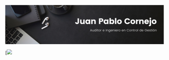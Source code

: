 <div id="header" align="center">
  <img 
  src= "https://github.com/juanpacs/juanpacs/blob/cd55fa086f5211650f2646a2a8c6b636e33b0d59/Banner%20Linkedin.png"
  width="800"/>
</div>

[![](https://www.flaticon.com/free-icon/linkedin_145807?term=linkedin&page=1&position=5&origin=search&related_id=145807)

